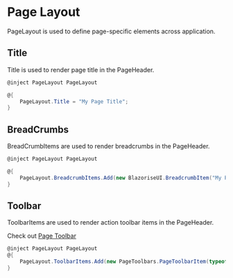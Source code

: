 # Page Layout
PageLayout is used to define page-specific elements across application. 


## Title
Title is used to render page title in the PageHeader.

```csharp
@inject PageLayout PageLayout

@{
    PageLayout.Title = "My Page Title";
}
```

## BreadCrumbs
BreadCrumbItems are used to render breadcrumbs in the PageHeader.
```csharp
@inject PageLayout PageLayout

@{
    PageLayout.BreadcrumbItems.Add(new BlazoriseUI.BreadcrumbItem("My Page", "/my-page")); 
}
```

## Toolbar
ToolbarItems are used to render action toolbar items in the PageHeader.

Check out [Page Toolbar](https://docs.jellog.io/en/jellog/latest/UI/Blazor/Page-Header#page-toolbar)

```csharp
@inject PageLayout PageLayout
@{
    PageLayout.ToolbarItems.Add(new PageToolbars.PageToolbarItem(typeof(MyButtonComponent)));
}
```